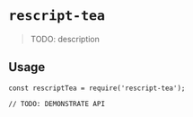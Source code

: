 # `rescript-tea`

> TODO: description

## Usage

```
const rescriptTea = require('rescript-tea');

// TODO: DEMONSTRATE API
```
